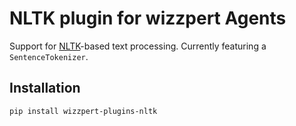 # NLTK plugin for wizzpert Agents

Support for [NLTK](https://www.nltk.org/)-based text processing. Currently featuring a `SentenceTokenizer`.

## Installation

```bash
pip install wizzpert-plugins-nltk
```
